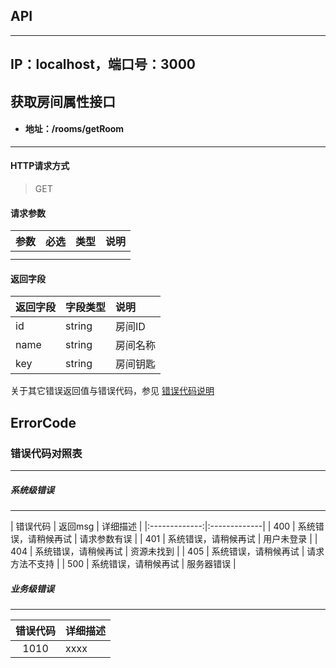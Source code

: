 ## API
---
## IP：localhost，端口号：3000

## 获取房间属性接口

* #### 地址：/rooms/getRoom

---
#### HTTP请求方式

> GET

#### 请求参数

|参数|必选|类型|说明|
|:----- |:-------|:-----|----- |
|  |  | |  |
|  |  |  |  |

#### 返回字段

|返回字段|字段类型|说明 |
|:----- |:------|:----------------------------- |
|id | string |房间ID|
|name | string | 房间名称 |
|key | string |房间钥匙 |



关于其它错误返回值与错误代码，参见 [错误代码说明](#errorcode)



## ErrorCode

### 错误代码对照表

---

##### 系统级错误

---

| 错误代码 | 返回msg | 详细描述 |
|:-------------:|:-------------|
| 400 | 系统错误，请稍候再试 | 请求参数有误 |
| 401 | 系统错误，请稍候再试 | 用户未登录 |
| 404 | 系统错误，请稍候再试 | 资源未找到 |
| 405 | 系统错误，请稍候再试 | 请求方法不支持 |
| 500 | 系统错误，请稍候再试 | 服务器错误 |

##### 业务级错误

---

| 错误代码 | 详细描述 |
|:-------------:|:-------------|
| 1010 | xxxx |
 